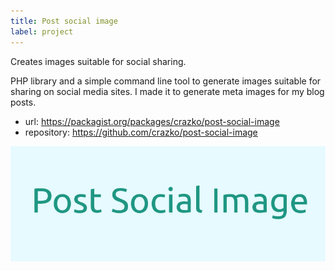 ```yaml
---
title: Post social image
label: project
---
```


Creates images suitable for social sharing.

PHP library and a simple command line tool to generate images suitable for sharing on social media sites. I made it to generate meta images for my blog posts.

- url: https://packagist.org/packages/crazko/post-social-image
- repository: https://github.com/crazko/post-social-image

![](/images/post-social-image.png)
